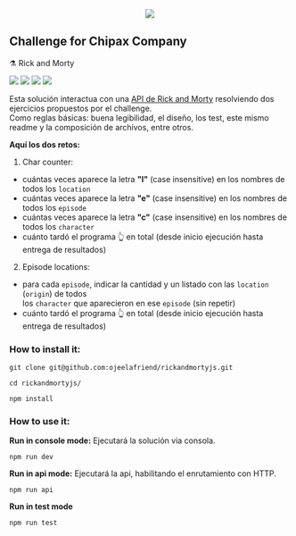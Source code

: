 <center><img src="https://www.chipax.com/wp-content/uploads/elementor/thumbs/horizontal-pp2cqpagfbxaa4ma3j82x9sba4gwklvrodce2ngkaq.png"></center>

<h2><b>Challenge for Chipax Company</b></h2>

⚗️ Rick and Morty

![](https://shields.io/badge/rickandmortyjs-v1.0-blue) ![](https://shields.io/badge/test-passed-gree) ![](https://img.shields.io/badge/npm-8.13.2-green) ![](https://img.shields.io/badge/node-v17.6.0-green)

Esta solución interactua con una [API de Rick and Morty](https://rickandmortyapi.com/) resolviendo dos ejercicios propuestos por el challenge. <br> Como reglas básicas: buena legibilidad, el diseño, los test, este mismo readme y la composición de archivos, entre otros.

__Aquí los dos retos:__

1. Char counter:
  - cuántas veces aparece la letra **"l"** (case insensitive) en los nombres de todos los `location`
  - cuántas veces aparece la letra **"e"** (case insensitive) en los nombres de todos los `episode`
  - cuántas veces aparece la letra **"c"** (case insensitive) en los nombres de todos los `character`
  - cuánto tardó el programa 👆 en total (desde inicio ejecución hasta entrega de resultados)
  
2. Episode locations:
  - para cada `episode`, indicar la cantidad y un listado con las `location` (`origin`) de todos <br> los `character` que aparecieron en ese `episode` (sin repetir)
  - cuánto tardó el programa 👆 en total (desde inicio ejecución hasta entrega de resultados)




### How to install it:

`git clone git@github.com:ojeelafriend/rickandmortyjs.git`

`cd rickandmortyjs/`

`npm install`

### How to use it:

__Run in console mode:__ Ejecutará la solución via consola.

`
npm run dev
`

__Run in api mode:__ Ejecutará la api, habilitando el enrutamiento con HTTP.

`
npm run api
`

__Run in test mode__

`npm run test`

